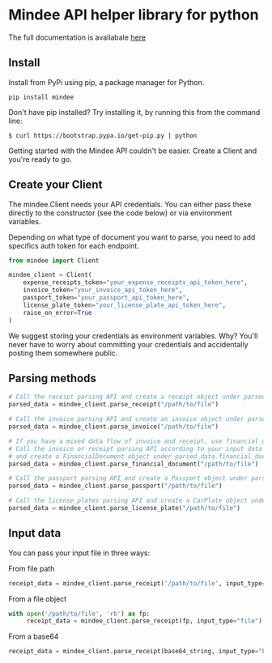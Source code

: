 # Mindee API helper library for python

The full documentation is availabale [here](https://mindee.com/documentation/get-started/setup-your-account)

## Install

Install from PyPi using pip, a package manager for Python.

```shell script
pip install mindee
```
 
Don't have pip installed? Try installing it, by running this from the command line:

```shell script
$ curl https://bootstrap.pypa.io/get-pip.py | python
```

Getting started with the Mindee API couldn't be easier. Create a Client and you're ready to go.


## Create your Client

The mindee.Client needs your API credentials. You can either pass these directly to the constructor (see the code below) or via environment variables.

 

Depending on what type of document you want to parse, you need to add specifics auth token for each endpoint.

```python
from mindee import Client

mindee_client = Client(
    expense_receipts_token="your_expense_receipts_api_token_here",
    invoice_token="your_invoice_api_token_here",
    passport_token="your_passport_api_token_here",
    license_plate_token="your_license_plate_api_token_here",
    raise_on_error=True
)
```

We suggest storing your credentials as environment variables. Why? You'll never have to worry about committing your credentials and accidentally posting them somewhere public.


## Parsing methods

```python
# Call the receipt parsing API and create a receipt object under parsed_data.receipt
parsed_data = mindee_client.parse_receipt("/path/to/file")

# Call the invoice parsing API and create an invoice object under parsed_data.invoice
parsed_data = mindee_client.parse_invoice("/path/to/file")

# If you have a mixed data flow of invoice and receipt, use financial_document class
# Call the invoice or receipt parsing API according to your input data type
# and create a FinancialDocument object under parsed_data.financial_document
parsed_data = mindee_client.parse_financial_document("/path/to/file")

# Call the passport parsing API and create a Passport object under parsed_data.passport
parsed_data = mindee_client.parse_passport("/path/to/file")

# Call the license_plates parsing API and create a CarPlate object under parsed_data.license_plate
parsed_data = mindee_client.parse_license_plate("/path/to/file")
```

## Input data

You can pass your input file in three ways:

 
From file path
```python
receipt_data = mindee_client.parse_receipt('/path/to/file', input_type="path")
``` 

From a file object
```python
with open('/path/to/file', 'rb') as fp:
     receipt_data = mindee_client.parse_receipt(fp, input_type="file")
```

From a base64
```python
receipt_data = mindee_client.parse_receipt(base64_string, input_type="base64")
```
 